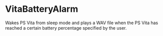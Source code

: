 # VitaBatteryAlarm
Wakes PS Vita from sleep mode and plays a WAV file when the PS Vita has reached a certain battery percentage specified by the user.
